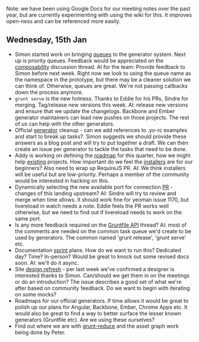 Note: we have been using Google Docs for our meeting notes over the past year, but are currently experimenting with using the wiki for this. It improves open-ness and can be referenced more easily.

## Wednesday, 15th Jan

* Simon started work on bringing [queues](https://github.com/yeoman/generator/pull/468) to the generator system. Next up is priority queues. Feedback would be appreciated on the [composability](https://github.com/yeoman/generator/issues/433) discussion thread. AI for the team: Provide feedback to Simon before next week. Right now we look to using the queue name as the namespace in the prototype, but there may be a cleaner solution we can think of. Otherwise, queues are great. We're not passing callbacks down the process anymore. 
* `grunt serve` is the new hotness. Thanks to Eddie for his PRs, Sindre for merging. Tag/release new versions this week. AI: release new versions and ensure that we update the changelogs. Backbone and Ember generator maintainers can lead new pushes on those projects. The rest of us can help with the other generators.
* Official [generator](https://github.com/yeoman/yeoman/issues/1263) cleanup - can we add references to .yo-rc examples and start to break up tasks?. Simon suggests we should provide these answers as a blog post and will try to put together a draft. We can then create an issue per generator to tackle the tasks that need to be done.
* Addy is working on defining the [roadmap](https://github.com/yeoman/yeoman/issues/1264) for this quarter, how we might help [existing](https://github.com/yeoman/yeoman/issues/1265) projects. How important do we feel the [installers](https://github.com/yeoman/yeoman/issues/1262) are for our beginners? Also need to wrap up RequireJS PR. AI: We think installers will be useful but are low-priority. Perhaps a member of the community would be interested in hacking on this.
* Dynamically selecting the new available port for connection [PR](https://github.com/eddiemonge/grunt-contrib-connect/commit/7bd5022e4b5f53919f0fc94e0501548dd3ef666b) - changes of this landing upstream? AI: Sindre will try to review and merge when time allows. It should work fine for yeoman issue 1170, but livereload in watch needs a note. Eddie feels the PR works well otherwise, but we need to find out if livereload needs to work on the same port.
* Is any more feedback required on the [Gruntfile API](https://github.com/yeoman/generator/issues/432) thread? AI: most of the comments are needed on the common task queue we'd create to be used by generators. The common named 'grunt release', 'grunt serve' etc.
* Documentation [sprint](https://github.com/yeoman/yeoman/issues/1259) plans. How do we want to run this? Dedicated day? Time? In-person? Would be great to knock out some revised docs soon. AI: we'll do it async.
* Site [design refresh](https://github.com/yeoman/yeoman.io/issues/113) - per last week we've confirmed a designer is interested thanks to Simon. Can/should we get them in on the meetings or do an introduction? The issue describes a good set of what we're after based on community feedback. Do we want to begin with iterating on some mocks?
* Roadmaps for our official generators. If time allows it would be great to polish up our plans for Angular, Backbone, Ember, Chrome Apps etc. It would also be great to find a way to better surface the lesser known generators (Gruntfile etc). Are we using these ourselves?
* Find out where we are with [grunt-reduce](https://github.com/yeoman/yeoman/issues/1234) and the asset graph work being done by Peter.